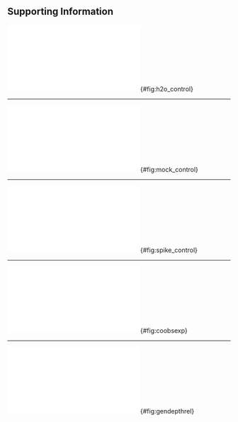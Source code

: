 
## Supporting Information

![Read counts of internal transcribed spacer (ITS2) sequences obtained from water controls, binned by assigned genus. Each panel shows reads from a separate aliquot of DNA-free water processed simultaneously through the same DNA extraction, PCR, and sequencing pipeline as the root samples. Notice that the y-axis shows raw read counts (not sample proportions as in other figures) and that the scale differs between panels.](../figs/h2o.pdf){#fig:h2o_control}

***

![Genus identities of internal transcribed spacer (ITS2) reads obtained from a mock community of DNA obtained from known-species root samples. Green dots show proportion of template DNA added to the mixture. Black bars show the proportion of reads obtained. Panels are technical replicates, each separately amplified and sequenced from the same aliquot of mixed DNA.](../figs/mock_gen.pdf){#fig:mock_control}

***

![Species identities of internal transcribed spacer (ITS2) reads obtained from (top row) DNA extracted from single-species root samples, and (second two rows) DNA from the '*Andropogon gerardii*' sample spiked with 1%, 5%, or 10% *Elymus canadensis* or *Sorghastrum nutans* DNA.](../figs/spikes.pdf){#fig:spike_control}

***

![Observed species co-occurrence rates versus the rates expected for independent, randomly distributed species of the same abundance, calculated separately for (a-c) shallow, medium, and deep soil layers, or (d) all samples from all depths. Each point represents one pair of species and the observed co-occurrence rate is the number of root samples with at least 1% of reads attributed to each species in the pair. Colors indicate species pairs that co-occur significantly more (blue) or less (yellow) often than expected under the null model (P < 0.05).](../figs/cooccur_obs_exp.pdf){#fig:coobsexp}

***

![Relative abundance (fraction of reads from each sample) as a function of sample depth for each observed plant genus. Sequences were clustered at 99% similarity and identified to species according to the closest BLAST match against internal transcribed spacer (ITS2) sequences in the Genbank `nt` database. Taxa were then collapsed by genus and groups with a mean abundance less than 1% per sample were removed for plotting.](../figs/genus_depth.pdf){#fig:gendepthrel}

